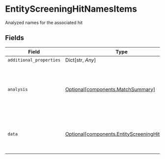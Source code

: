 # EntityScreeningHitNamesItems

Analyzed names for the associated hit


## Fields

| Field                                                                                              | Type                                                                                               | Required                                                                                           | Description                                                                                        |
| -------------------------------------------------------------------------------------------------- | -------------------------------------------------------------------------------------------------- | -------------------------------------------------------------------------------------------------- | -------------------------------------------------------------------------------------------------- |
| `additional_properties`                                                                            | Dict[str, *Any*]                                                                                   | :heavy_minus_sign:                                                                                 | N/A                                                                                                |
| `analysis`                                                                                         | [Optional[components.MatchSummary]](../../models/components/matchsummary.md)                       | :heavy_minus_sign:                                                                                 | Summary object reflecting the match result of the associated data                                  |
| `data`                                                                                             | [Optional[components.EntityScreeningHitNames]](../../models/components/entityscreeninghitnames.md) | :heavy_minus_sign:                                                                                 | Name information for the associated entity watchlist hit                                           |
